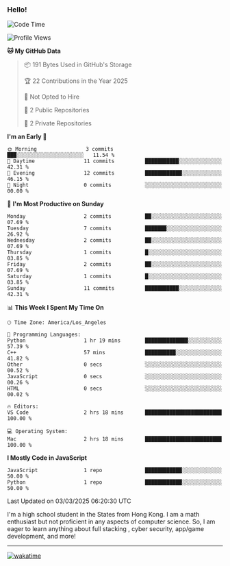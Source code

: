 ### Hello!
<!-- <img align='right' src='https://github-readme-stats.vercel.app/api?username=dtso-i&show_icons=true' /> = github stats -->

<!--START_SECTION:waka-->
![Code Time](http://img.shields.io/badge/Code%20Time-14%20mins-blue)

![Profile Views](http://img.shields.io/badge/Profile%20Views-12-blue)

**🐱 My GitHub Data** 

> 📦 191 Bytes Used in GitHub's Storage 
 > 
> 🏆 22 Contributions in the Year 2025
 > 
> 🚫 Not Opted to Hire
 > 
> 📜 2 Public Repositories 
 > 
> 🔑 2 Private Repositories 
 > 
**I'm an Early 🐤** 

```text
🌞 Morning                3 commits           ███░░░░░░░░░░░░░░░░░░░░░░   11.54 % 
🌆 Daytime                11 commits          ███████████░░░░░░░░░░░░░░   42.31 % 
🌃 Evening                12 commits          ████████████░░░░░░░░░░░░░   46.15 % 
🌙 Night                  0 commits           ░░░░░░░░░░░░░░░░░░░░░░░░░   00.00 % 
```
📅 **I'm Most Productive on Sunday** 

```text
Monday                   2 commits           ██░░░░░░░░░░░░░░░░░░░░░░░   07.69 % 
Tuesday                  7 commits           ███████░░░░░░░░░░░░░░░░░░   26.92 % 
Wednesday                2 commits           ██░░░░░░░░░░░░░░░░░░░░░░░   07.69 % 
Thursday                 1 commits           █░░░░░░░░░░░░░░░░░░░░░░░░   03.85 % 
Friday                   2 commits           ██░░░░░░░░░░░░░░░░░░░░░░░   07.69 % 
Saturday                 1 commits           █░░░░░░░░░░░░░░░░░░░░░░░░   03.85 % 
Sunday                   11 commits          ███████████░░░░░░░░░░░░░░   42.31 % 
```


📊 **This Week I Spent My Time On** 

```text
🕑︎ Time Zone: America/Los_Angeles

💬 Programming Languages: 
Python                   1 hr 19 mins        ██████████████░░░░░░░░░░░   57.39 % 
C++                      57 mins             ██████████░░░░░░░░░░░░░░░   41.82 % 
Other                    0 secs              ░░░░░░░░░░░░░░░░░░░░░░░░░   00.52 % 
JavaScript               0 secs              ░░░░░░░░░░░░░░░░░░░░░░░░░   00.26 % 
HTML                     0 secs              ░░░░░░░░░░░░░░░░░░░░░░░░░   00.02 % 

🔥 Editors: 
VS Code                  2 hrs 18 mins       █████████████████████████   100.00 % 

💻 Operating System: 
Mac                      2 hrs 18 mins       █████████████████████████   100.00 % 
```

**I Mostly Code in JavaScript** 

```text
JavaScript               1 repo              ████████████░░░░░░░░░░░░░   50.00 % 
Python                   1 repo              ████████████░░░░░░░░░░░░░   50.00 % 
```




 Last Updated on 03/03/2025 06:20:30 UTC
<!--END_SECTION:waka-->

I'm a high school student in the States from Hong Kong. I am a math enthusiast but not proficient in any aspects of computer science. So, I am eager to learn anything about full stacking , cyber security, app/game development, and more!
<hr/>

[![wakatime](https://wakatime.com/badge/user/c921ee97-b047-496e-b43f-a10715c8f674.svg)](https://wakatime.com/@c921ee97-b047-496e-b43f-a10715c8f674)





<!--
Here are some ideas to get you started:

- 🔭 I’m currently working on ...
- 🌱 I’m currently learning ...
- 👯 I’m looking to collaborate on ...
- 💬 Ask me about ...
- 📫 How to reach me: ...
- ⚡ Fun fact: ...
-->
